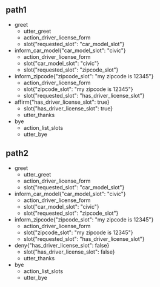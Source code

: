 ## path1
* greet
  - utter_greet
  - action_driver_license_form
  - slot{"requested_slot": "car_model_slot"}
* inform_car_model{"car_model_slot": "civic"}
  - action_driver_license_form
  - slot{"car_model_slot": "civic"}
  - slot{"requested_slot": "zipcode_slot"}
* inform_zipcode{"zipcode_slot": "my zipcode is 12345"}
  - action_driver_license_form
  - slot{"zipcode_slot": "my zipcode is 12345"}
  - slot{"requested_slot": "has_driver_license_slot"}
* affirm{"has_driver_license_slot": true}
  - slot{"has_driver_license_slot": true}
  - utter_thanks
* bye
  - action_list_slots
  - utter_bye

## path2
* greet
  - utter_greet
  - action_driver_license_form
  - slot{"requested_slot": "car_model_slot"}
* inform_car_model{"car_model_slot": "civic"}
  - action_driver_license_form
  - slot{"car_model_slot": "civic"}
  - slot{"requested_slot": "zipcode_slot"}
* inform_zipcode{"zipcode_slot": "my zipcode is 12345"}
  - action_driver_license_form
  - slot{"zipcode_slot": "my zipcode is 12345"}
  - slot{"requested_slot": "has_driver_license_slot"}
* deny{"has_driver_license_slot": false}
  - slot{"has_driver_license_slot": false}
  - utter_thanks
* bye
  - action_list_slots
  - utter_bye
